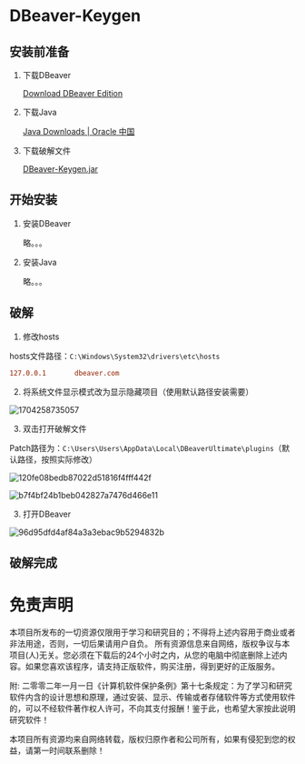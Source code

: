 # DBeaver-Keygen

## 安装前准备

1. 下载DBeaver

   [Download DBeaver Edition](https://dbeaver.com/download/)

2. 下载Java

   [Java Downloads | Oracle 中国](https://www.oracle.com/cn/java/technologies/downloads/)

3. 下载破解文件

   [DBeaver-Keygen.jar](https://github.com/owenxuan/DBeaver-Keygen/raw/main/DBeaver-Keygen.jar)

## 开始安装

1. 安装DBeaver

   略。。。

2. 安装Java

   略。。。

## 破解

1. 修改hosts

hosts文件路径：`C:\Windows\System32\drivers\etc\hosts`

```ini
127.0.0.1       dbeaver.com
```

2. 将系统文件显示模式改为显示隐藏项目（使用默认路径安装需要）

![1704258735057](http://owenxuan.test.upcdn.net/MarkDown/1704258735057.jpg)

3. 双击打开破解文件

Patch路径为：`C:\Users\Users\AppData\Local\DBeaverUltimate\plugins`（默认路径，按照实际修改）

![120fe08bedb87022d51816f4fff442f](http://owenxuan.test.upcdn.net/MarkDown/120fe08bedb87022d51816f4fff442f.png)

![b7f4bf24b1beb042827a7476d466e11](http://owenxuan.test.upcdn.net/MarkDown/b7f4bf24b1beb042827a7476d466e11.png)

3. 打开DBeaver

![96d95dfd4af84a3a3ebac9b5294832b](http://owenxuan.test.upcdn.net/MarkDown/96d95dfd4af84a3a3ebac9b5294832b.png)

## 破解完成



# 免责声明

本项目所发布的一切资源仅限用于学习和研究目的；不得将上述内容用于商业或者非法用途，否则，一切后果请用户自负。 所有资源信息来自网络，版权争议与本项目(人)无关。您必须在下载后的24个小时之内，从您的电脑中彻底删除上述内容。如果您喜欢该程序，请支持正版软件，购买注册，得到更好的正版服务。

附: 二零零二年一月一日《计算机软件保护条例》第十七条规定：为了学习和研究软件内含的设计思想和原理，通过安装、显示、传输或者存储软件等方式使用软件的，可以不经软件著作权人许可，不向其支付报酬！鉴于此，也希望大家按此说明研究软件！

本项目所有资源均来自网络转载，版权归原作者和公司所有，如果有侵犯到您的权益，请第一时间联系删除！
